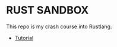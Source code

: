 # RUST SANDBOX
This repo is my crash course into Rustlang.
 - [Tutorial](https://www.youtube.com/watch?v=zF34dRivLOw&t=32s)